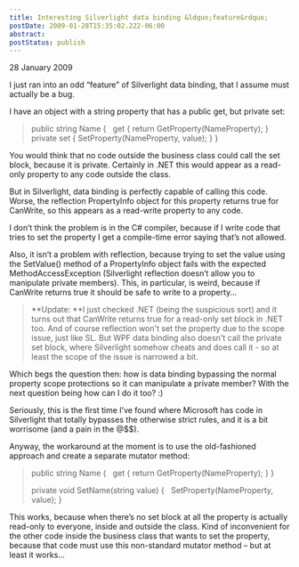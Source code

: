```yaml
---
title: Interesting Silverlight data binding &ldquo;feature&rdquo;
postDate: 2009-01-28T15:35:02.222-06:00
abstract: 
postStatus: publish
---
```

28 January 2009

I just ran into an odd “feature” of Silverlight data binding, that I assume must actually be a bug.

I have an object with a string property that has a public get, but private set:


> public string Name
> {
>   get { return GetProperty(NameProperty); }
>   private set { SetProperty(NameProperty, value); }
> }


You would think that no code outside the business class could call the set block, because it is private. Certainly in .NET this would appear as a read-only property to any code outside the class.

But in Silverlight, data binding is perfectly capable of calling this code. Worse, the reflection PropertyInfo object for this property returns true for CanWrite, so this appears as a read-write property to any code.

I don’t think the problem is in the C# compiler, because if I write code that tries to set the property I get a compile-time error saying that’s not allowed.

Also, it isn’t a problem with reflection, because trying to set the value using the SetValue() method of a PropertyInfo object fails with the expected MethodAccessException (Silverlight reflection doesn’t allow you to manipulate private members). This, in particular, is weird, because if CanWrite returns true it should be safe to write to a property…


> **Update: **I just checked .NET (being the suspicious sort) and it turns out that CanWrite returns true for a read-only set block in .NET too. And of course reflection won't set the property due to the scope issue, just like SL. But WPF data binding also doesn't call the private set block, where Silverlight somehow cheats and does call it - so at least the scope of the issue is narrowed a bit.


Which begs the question then: how is data binding bypassing the normal property scope protections so it can manipulate a private member? With the next question being how can I do it too? :)

Seriously, this is the first time I’ve found where Microsoft has code in Silverlight that totally bypasses the otherwise strict rules, and it is a bit worrisome (and a pain in the @$$).

Anyway, the workaround at the moment is to use the old-fashioned approach and create a separate mutator method:


> public string Name
> {
>   get { return GetProperty(NameProperty); }
> }
>
> private void SetName(string value)
> {
>   SetProperty(NameProperty, value);
> }


This works, because when there’s no set block at all the property is actually read-only to everyone, inside and outside the class. Kind of inconvenient for the other code inside the business class that wants to set the property, because that code must use this non-standard mutator method – but at least it works…
